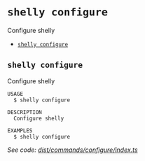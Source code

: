 `shelly configure`
==================

Configure shelly

* [`shelly configure`](#shelly-configure)

## `shelly configure`

Configure shelly

```
USAGE
  $ shelly configure

DESCRIPTION
  Configure shelly

EXAMPLES
  $ shelly configure
```

_See code: [dist/commands/configure/index.ts](https://github.com/rpidanny/shelly/blob/v1.10.2/dist/commands/configure/index.ts)_
